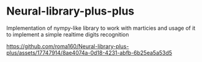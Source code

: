 # Neural-library-plus-plus
Implementation of nympy-like library to work with marticies and usage of it to implement a simple realtime digits recognition


https://github.com/roma160/Neural-library-plus-plus/assets/17747914/8ae4074a-0d18-4231-abfb-6b25ea5a53d5

